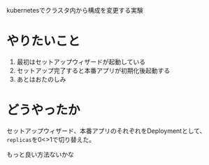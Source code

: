 kubernetesでクラスタ内から構成を変更する実験

# やりたいこと

1. 最初はセットアップウィザードが起動している
2. セットアップ完了すると本番アプリが初期化後起動する
3. あとはおたのしみ

# どうやったか

セットアップウィザード、本番アプリのそれぞれをDeploymentとして、`replicas`を0<>1で切り替えた。

もっと良い方法ないかな
